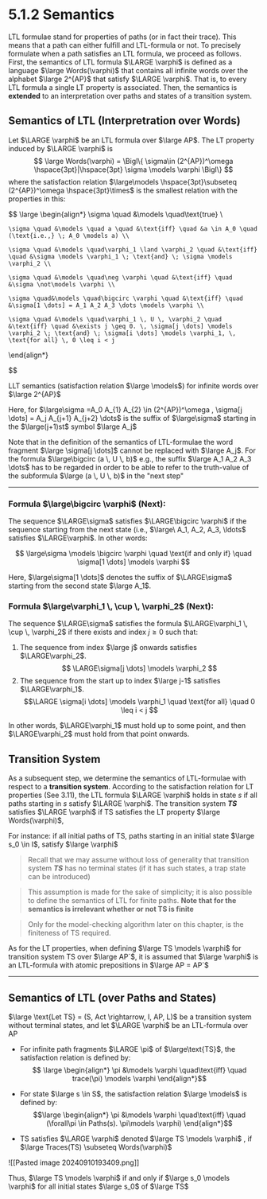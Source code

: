 # 5.1.2 Semantics

LTL formulae stand for properties of paths (or in fact their trace). This means that a path can either fulfill and LTL-formula or not. To precisely formulate when a path satisfies an LTL formula, we proceed as follows. First, the semantics of LTL formula $\LARGE \varphi$ is defined as a language $\large Words(\varphi)$ that contains all infinite words over the alphabet $\large 2^{AP}$ that satisfy $\LARGE \varphi$. That is, to every LTL formula a single LT property is associated. Then, the semantics is **extended** to an interpretation over paths and states of a transition system. 

## Semantics of LTL (Interpretration over Words)

Let $\LARGE \varphi$ be an LTL formula over $\large AP$. The LT property induced by $\LARGE \varphi$ is 
$$
\large Words(\varphi) = \Bigl\{  \sigma\in (2^{AP})^\omega \hspace{3pt}|\hspace{3pt} \sigma \models \varphi \Bigl\}  $$
where the satisfaction relation $\large\models \hspace{3pt}\subseteq (2^{AP})^\omega \hspace{3pt}\times$ is the smallest relation with the properties in this:

$$
\large
\begin{align*}
    \sigma \quad &\models \quad\text{true} \\
    
    \sigma \quad &\models \quad a \quad &\text{iff} \quad &a \in A_0 \quad (\text{i.e.,} \; A_0 \models a) \\
    
    \sigma \quad &\models \quad\varphi_1 \land \varphi_2 \quad &\text{iff} \quad &\sigma \models \varphi_1 \; \text{and} \; \sigma \models \varphi_2 \\
    
    \sigma \quad &\models \quad\neg \varphi \quad &\text{iff} \quad &\sigma \not\models \varphi \\
    
    \sigma \quad&\models \quad\bigcirc \varphi \quad &\text{iff} \quad &\sigma[1 \dots] = A_1 A_2 A_3 \dots \models \varphi \\
    
    \sigma \quad &\models \quad\varphi_1 \, U \, \varphi_2 \quad &\text{iff} \quad &\exists j \geq 0. \, \sigma[j \dots] \models \varphi_2 \; \text{and} \; \sigma[i \dots] \models \varphi_1, \, \text{for all} \, 0 \leq i < j
\end{align*}


$$


LLT semantics (satisfaction relation $\large \models$) for infinite words over $\large 2^{AP}$

Here, for $\large\sigma =A_0 A_{1} A_{2} \in (2^{AP})^\omega , \sigma[j \dots] = A_j A_{j+1} A_{j+2} \dots$ is the suffix of $\large\sigma$ starting in the $\large(j+1)st$ symbol $\large A_j$ 

Note that in the definition of the semantics of LTL-formulae the word fragment $\large \sigma[j \dots]$ cannot be replaced with $\large A_j$. For the formula $\large\bigcirc (a \, U \, b)$  e.g., the suffix $\large A_1 A_2 A_3 \dots$  has to be regarded in order to be able to refer to the truth-value of the subformula $\large (a \, U \, b)$ in the "next step" 


---

### Formula $\large\bigcirc \varphi$ (Next):

The sequence $\LARGE\sigma$ satisfies $\LARGE\bigcirc \varphi$ if the sequence starting from the next state (i.e., $\large\ A_1, A_2, A_3, \ldots$ satisfies $\LARGE\varphi$. In other words:

$$
\large\sigma \models \bigcirc \varphi \quad \text{if and only if} \quad \sigma[1 \dots] \models \varphi
$$

Here, $\large\sigma[1 \dots]$ denotes the suffix of $\LARGE\sigma$ starting from the second state $\large A_1$.

### Formula $\large\varphi_1 \, \cup \, \varphi_2$ (Next):

The sequence $\LARGE\sigma$ satisfies the formula $\LARGE\varphi_1 \, \cup \, \varphi_2$ if there exists and index $j \geq 0$ such that:

1. The sequence from index $\large j$ onwards satisfies $\LARGE\varphi_2$.
$$
\LARGE\sigma[j \dots] \models \varphi_2
$$
2. The sequence from the start up to index $\large j-1$ satisfies $\LARGE\varphi_1$.
$$\LARGE \sigma[i \dots] \models \varphi_1 \quad \text{for all} \quad 0 \leq i < j $$

In other words, $\LARGE\varphi_1$ must hold up to some point, and then $\LARGE\varphi_2$ must hold from that point onwards.


## Transition System

As a subsequent step, we determine the semantics of LTL-formulae with respect to a **transition system**. According to the satisfaction relation for LT properties (See 3.11), the LTL formula  $\LARGE \varphi$ holds in state *s* if all paths starting in *s* satisfy $\LARGE \varphi$. The transition system ***TS*** satisfies $\LARGE \varphi$ if TS satisfies the LT property $\large Words(\varphi)$,

For instance: if all initial paths of TS, paths starting in an initial state $\large s_0 \in I$, satisfy $\large \varphi$ 

> Recall that we may assume without loss of generality that transition system ***TS*** has no terminal states (if it has such states, a trap state can be introduced)

> This assumption is made for the sake of simplicity; it is also possible to define the semantics of LTL for finite paths. **Note that for the semantics is irrelevant whether or not TS is finite**

>Only for the model-checking algorithm later on this chapter, is the finiteness of TS required.

As for the LT properties, when defining $\large TS \models \varphi$ for transition system TS over $\large AP´$, it is assumed that $\large \varphi$ is an LTL-formula with atomic prepositions in $\large AP = AP´$ 


---

## Semantics of LTL (over Paths and States)

$\large \text{Let TS} = (S, Act \rightarrow, I, AP, L)$ be a transition system without terminal states, and let $\LARGE \varphi$ be an LTL-formula over AP

- For infinite path fragments $\LARGE \pi$ of  $\large\text{TS}$, the satisfaction relation is defined by:
$$
\large
\begin{align*}
\pi &\models \varphi \quad\text{iff} \quad trace(\pi) \models \varphi
\end{align*}$$
- For state $\large s \in S$, the satisfaction relation $\large \models$ is defined by:
$$\large
\begin{align*}
\pi &\models \varphi \quad\text{iff} \quad (\forall\pi \in Paths(s). \pi\models \varphi)
\end{align*}$$

- TS satisfies $\LARGE \varphi$ denoted $\large TS \models \varphi$ , if $\large Traces(TS) \subseteq Words(\varphi)$ 

![[Pasted image 20240910193409.png]]

Thus, $\large TS \models \varphi$ if and only if $\large s_0 \models \varphi$ for all initial states $\large s_0$ of $\large TS$ 